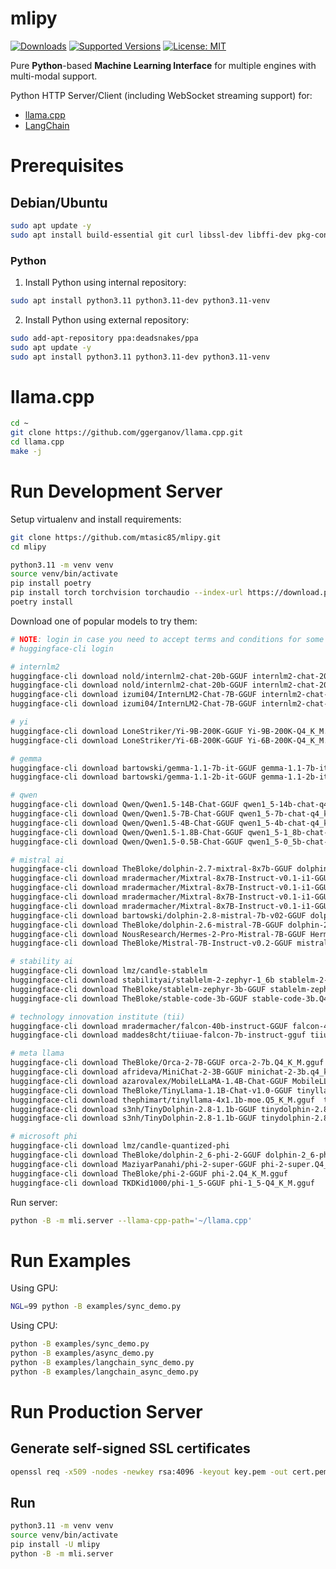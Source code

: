 # mlipy

<!--
[![Build][build-image]]()
[![Status][status-image]][pypi-project-url]
[![Stable Version][stable-ver-image]][pypi-project-url]
[![Coverage][coverage-image]]()
[![Python][python-ver-image]][pypi-project-url]
[![License][mit-image]][mit-url]
-->
[![Downloads](https://img.shields.io/pypi/dm/mlipy)](https://pypistats.org/packages/mlipy)
[![Supported Versions](https://img.shields.io/pypi/pyversions/mlipy)](https://pypi.org/project/mlipy)
[![License: MIT](https://img.shields.io/badge/license-MIT-blue.svg)](https://opensource.org/licenses/MIT)

Pure **Python**-based **Machine Learning Interface** for multiple engines with multi-modal support.

<!--
Python HTTP Server/Client (including WebSocket streaming support) for:
- [candle](https://github.com/huggingface/candle)
- [llama.cpp](https://github.com/ggerganov/llama.cpp)
- [LangChain](https://python.langchain.com)
-->

Python HTTP Server/Client (including WebSocket streaming support) for:
- [llama.cpp](https://github.com/ggerganov/llama.cpp)
- [LangChain](https://python.langchain.com)


# Prerequisites

## Debian/Ubuntu

```bash
sudo apt update -y
sudo apt install build-essential git curl libssl-dev libffi-dev pkg-config
```

<!--
### Rust

1) Using latest system repository:

```bash
sudo apt install rustc cargo
```

2) Install rustup using official instructions:

```bash
curl --proto '=https' --tlsv1.2 -sSf https://sh.rustup.rs | sh
source "$HOME/.cargo/env"
rustup default stable
```
-->

### Python

1) Install Python using internal repository:
```bash
sudo apt install python3.11 python3.11-dev python3.11-venv
```

2) Install Python using external repository:
```bash
sudo add-apt-repository ppa:deadsnakes/ppa
sudo apt update -y
sudo apt install python3.11 python3.11-dev python3.11-venv
```


<!--
## Arch/Manjaro

### Rust

1) Using latest system-wide rust/cargo:
```bash
sudo pacman -Sy base-devel openssl libffi git rust cargo rust-wasm wasm-bindgen
```

2) Using latest rustup:
```bash
sudo pacman -Sy base-devel openssl libffi git rustup
rustup default stable
```


## macOS


```bash
brew update
brew install rustup
rustup default stable
```
-->

# llama.cpp

```bash
cd ~
git clone https://github.com/ggerganov/llama.cpp.git
cd llama.cpp
make -j
```


<!--
# candle

```bash
cd ~
git clone https://github.com/huggingface/candle.git
cd candle
find candle-examples/examples/llama/main.rs -type f -exec sed -i 's/print!("{prompt}")/eprint!("{prompt}")/g' {} +
find candle-examples/examples/phi/main.rs -type f -exec sed -i 's/print!("{prompt}")/eprint!("{prompt}")/g' {} +
find candle-examples/examples/mistral/main.rs -type f -exec sed -i -E 's/print\\!\\("\\{t\\}"\\)$/eprint\\!\\("\\{t\\}"\\)/g' {} +
find candle-examples/examples/stable-lm/main.rs -type f -exec sed -i -E 's/print\\!\\("\\{t\\}"\\)$/eprint\\!\\("\\{t\\}"\\)/g' {} +
find candle-examples -type f -exec sed -i 's/println/eprintln/g' {} +
cargo clean
```

CPU:
```bash
cargo build -r --bins --examples
```

GPU / CUDA:
```bash
cargo build --features cuda -r --bins --examples
```
-->


# Run Development Server

Setup virtualenv and install requirements:

```bash
git clone https://github.com/mtasic85/mlipy.git
cd mlipy

python3.11 -m venv venv
source venv/bin/activate
pip install poetry
pip install torch torchvision torchaudio --index-url https://download.pytorch.org/whl/cpu
poetry install
```

Download one of popular models to try them:

```bash
# NOTE: login in case you need to accept terms and conditions for some models
# huggingface-cli login

# internlm2
huggingface-cli download nold/internlm2-chat-20b-GGUF internlm2-chat-20b_Q3_K_M.gguf
huggingface-cli download nold/internlm2-chat-20b-GGUF internlm2-chat-20b_Q4_K_M.gguf
huggingface-cli download izumi04/InternLM2-Chat-7B-GGUF internlm2-chat-7b-Q3_K_M.gguf
huggingface-cli download izumi04/InternLM2-Chat-7B-GGUF internlm2-chat-7b-Q4_K_M.gguf

# yi
huggingface-cli download LoneStriker/Yi-9B-200K-GGUF Yi-9B-200K-Q4_K_M.gguf
huggingface-cli download LoneStriker/Yi-6B-200K-GGUF Yi-6B-200K-Q4_K_M.gguf

# gemma
huggingface-cli download bartowski/gemma-1.1-7b-it-GGUF gemma-1.1-7b-it-Q4_K_M.gguf
huggingface-cli download bartowski/gemma-1.1-2b-it-GGUF gemma-1.1-2b-it-Q4_K_M.gguf

# qwen
huggingface-cli download Qwen/Qwen1.5-14B-Chat-GGUF qwen1_5-14b-chat-q4_k_m.gguf
huggingface-cli download Qwen/Qwen1.5-7B-Chat-GGUF qwen1_5-7b-chat-q4_k_m.gguf
huggingface-cli download Qwen/Qwen1.5-4B-Chat-GGUF qwen1_5-4b-chat-q4_k_m.gguf
huggingface-cli download Qwen/Qwen1.5-1.8B-Chat-GGUF qwen1_5-1_8b-chat-q4_k_m.gguf
huggingface-cli download Qwen/Qwen1.5-0.5B-Chat-GGUF qwen1_5-0_5b-chat-q4_k_m.gguf

# mistral ai
huggingface-cli download TheBloke/dolphin-2.7-mixtral-8x7b-GGUF dolphin-2.7-mixtral-8x7b.Q3_K_M.gguf
huggingface-cli download mradermacher/Mixtral-8x7B-Instruct-v0.1-i1-GGUF Mixtral-8x7B-Instruct-v0.1.i1-IQ1_S.gguf
huggingface-cli download mradermacher/Mixtral-8x7B-Instruct-v0.1-i1-GGUF Mixtral-8x7B-Instruct-v0.1.i1-IQ2_XXS.gguf
huggingface-cli download mradermacher/Mixtral-8x7B-Instruct-v0.1-i1-GGUF Mixtral-8x7B-Instruct-v0.1.i1-IQ2_M.gguf
huggingface-cli download mradermacher/Mixtral-8x7B-Instruct-v0.1-i1-GGUF Mixtral-8x7B-Instruct-v0.1.i1-Q3_K_M.gguf
huggingface-cli download bartowski/dolphin-2.8-mistral-7b-v02-GGUF dolphin-2.8-mistral-7b-v02-Q4_K_M.gguf
huggingface-cli download TheBloke/dolphin-2.6-mistral-7B-GGUF dolphin-2.6-mistral-7b.Q4_K_M.gguf
huggingface-cli download NousResearch/Hermes-2-Pro-Mistral-7B-GGUF Hermes-2-Pro-Mistral-7B.Q4_K_M.gguf
huggingface-cli download TheBloke/Mistral-7B-Instruct-v0.2-GGUF mistral-7b-instruct-v0.2.Q4_K_M.gguf

# stability ai
huggingface-cli download lmz/candle-stablelm
huggingface-cli download stabilityai/stablelm-2-zephyr-1_6b stablelm-2-zephyr-1_6b-Q4_1.gguf
huggingface-cli download TheBloke/stablelm-zephyr-3b-GGUF stablelm-zephyr-3b.Q4_K_M.gguf
huggingface-cli download TheBloke/stable-code-3b-GGUF stable-code-3b.Q4_K_M.gguf

# technology innovation institute (tii)
huggingface-cli download mradermacher/falcon-40b-instruct-GGUF falcon-40b-instruct.IQ3_XS.gguf
huggingface-cli download maddes8cht/tiiuae-falcon-7b-instruct-gguf tiiuae-falcon-7b-instruct-Q4_K_M.gguf

# meta llama
huggingface-cli download TheBloke/Orca-2-7B-GGUF orca-2-7b.Q4_K_M.gguf
huggingface-cli download afrideva/MiniChat-2-3B-GGUF minichat-2-3b.q4_k_m.gguf
huggingface-cli download azarovalex/MobileLLaMA-1.4B-Chat-GGUF MobileLLaMA-1.4B-Chat-Q4_K.gguf
huggingface-cli download TheBloke/TinyLlama-1.1B-Chat-v1.0-GGUF tinyllama-1.1b-chat-v1.0.Q4_K_M.gguf
huggingface-cli download thephimart/tinyllama-4x1.1b-moe.Q5_K_M.gguf  tinyllama-4x1.1b-moe.Q5_K_M.gguf
huggingface-cli download s3nh/TinyDolphin-2.8-1.1b-GGUF tinydolphin-2.8-1.1b.Q4_K_M.gguf
huggingface-cli download s3nh/TinyDolphin-2.8-1.1b-GGUF tinydolphin-2.8-1.1b.Q8_0.gguf

# microsoft phi
huggingface-cli download lmz/candle-quantized-phi
huggingface-cli download TheBloke/dolphin-2_6-phi-2-GGUF dolphin-2_6-phi-2.Q4_K_M.gguf
huggingface-cli download MaziyarPanahi/phi-2-super-GGUF phi-2-super.Q4_K_M.gguf
huggingface-cli download TheBloke/phi-2-GGUF phi-2.Q4_K_M.gguf
huggingface-cli download TKDKid1000/phi-1_5-GGUF phi-1_5-Q4_K_M.gguf
```

Run server:

```bash
python -B -m mli.server --llama-cpp-path='~/llama.cpp'
```


# Run Examples

Using GPU:

```bash
NGL=99 python -B examples/sync_demo.py
```

Using CPU:

```bash
python -B examples/sync_demo.py
python -B examples/async_demo.py
python -B examples/langchain_sync_demo.py
python -B examples/langchain_async_demo.py
```


# Run Production Server

## Generate self-signed SSL certificates

```bash
openssl req -x509 -nodes -newkey rsa:4096 -keyout key.pem -out cert.pem -days 365
```



## Run

```bash
python3.11 -m venv venv
source venv/bin/activate
pip install -U mlipy
python -B -m mli.server
```
